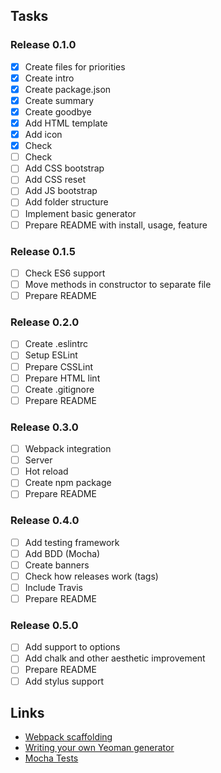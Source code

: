 ## Tasks
### Release 0.1.0
- [x] Create files for priorities
- [x] Create intro
- [x] Create package.json
- [x] Create summary
- [x] Create goodbye
- [x] Add HTML template
- [x] Add icon
- [x] Check <link rel="apple-touch-icon" href="icon.png">
- [ ] Check <meta name="theme-color" content="#ffffff">
- [ ] Add CSS bootstrap
- [ ] Add CSS reset
- [ ] Add JS bootstrap
- [ ] Add folder structure
- [ ] Implement basic generator
- [ ] Prepare README with install, usage, feature

### Release 0.1.5
- [ ] Check ES6 support
- [ ] Move methods in constructor to separate file
- [ ] Prepare README

### Release 0.2.0
- [ ] Create .eslintrc
- [ ] Setup ESLint
- [ ] Prepare CSSLint
- [ ] Prepare HTML lint
- [ ] Create .gitignore
- [ ] Prepare README

### Release 0.3.0
- [ ] Webpack integration
- [ ] Server
- [ ] Hot reload
- [ ] Create npm package
- [ ] Prepare README

### Release 0.4.0
- [ ] Add testing framework
- [ ] Add BDD (Mocha)
- [ ] Create banners
- [ ] Check how releases work (tags)
- [ ] Include Travis
- [ ] Prepare README

### Release 0.5.0
- [ ] Add support to options
- [ ] Add chalk and other aesthetic improvement
- [ ] Prepare README
- [ ] Add stylus support

## Links
*   [Webpack scaffolding](https://webpack.js.org/guides/scaffolding/)
*   [Writing your own Yeoman generator](https://yeoman.io/authoring/index.html)
*   [Mocha Tests](https://mochajs.org/#installation)
